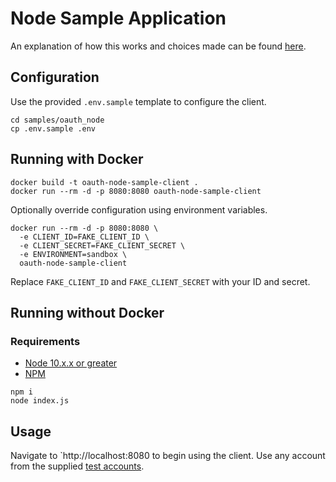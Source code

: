 # Node Sample Application

An explanation of how this works and choices made can be found [here](https://developer.va.gov/oauth).

## Configuration

Use the provided `.env.sample` template to configure the client.

```
cd samples/oauth_node
cp .env.sample .env
```

## Running with Docker

```
docker build -t oauth-node-sample-client .
docker run --rm -d -p 8080:8080 oauth-node-sample-client
```

Optionally override configuration using environment variables.

```
docker run --rm -d -p 8080:8080 \
  -e CLIENT_ID=FAKE_CLIENT_ID \
  -e CLIENT_SECRET=FAKE_CLIENT_SECRET \
  -e ENVIRONMENT=sandbox \
  oauth-node-sample-client
```

Replace `FAKE_CLIENT_ID` and `FAKE_CLIENT_SECRET` with your ID and secret.

## Running without Docker

### Requirements

* [Node 10.x.x or greater](https://nodejs.org/en/)
* [NPM](https://www.npmjs.com/get-npm)

```
npm i
node index.js
```

## Usage

Navigate to `http://localhost:8080 to begin using the client.
Use any account from the supplied [test accounts](../../test_accounts.md).
